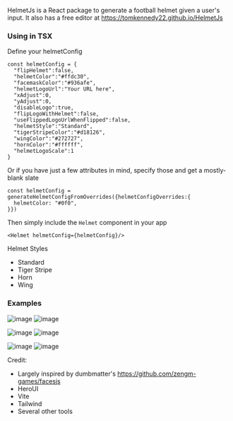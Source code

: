 HelmetJs is a React package to generate a football helmet given a user's input. It also has a free editor at https://tomkennedy22.github.io/HelmetJs


### Using in TSX
Define your helmetConfig
```
const helmetConfig = {
  "flipHelmet":false,
  "helmetColor":"#ffdc30",
  "facemaskColor":"#936afe",
  "helmetLogoUrl":"Your URL here",
  "xAdjust":0,
  "yAdjust":0,
  "disableLogo":true,
  "flipLogoWithHelmet":false,
  "useFlippedLogoUrlWhenFlipped":false,
  "helmetStyle":"Standard",
  "tigerStripeColor":"#d18126",
  "wingColor":"#272727",
  "hornColor":"#ffffff",
  "helmetLogoScale":1
}
```

Or if you have just a few attributes in mind, specify those and get a mostly-blank slate
```
const helmetConfig = generateHelmetConfigFromOverrides({helmetConfigOverrides:{
  helmetColor: "#0f0",
}})
```

Then simply include the `Helmet` component in your app
```
<Helmet helmetConfig={helmetConfig}/>
```

Helmet Styles
- Standard
- Tiger Stripe
- Horn
- Wing


### Examples
![image](https://github.com/user-attachments/assets/23da26c4-1a08-4c86-b2e1-0effd9e8960e)
![image](https://github.com/user-attachments/assets/3c48c350-0039-4082-8e4a-ce32abb50cdb)

![image](https://github.com/user-attachments/assets/f140c20e-eaa1-40bc-9517-67add305bcea)
![image](https://github.com/user-attachments/assets/4dee917d-a115-40e0-b916-c36395b14fe6)

![image](https://github.com/user-attachments/assets/67677b2a-57d7-4878-a61d-9e99d60739d6)
![image](https://github.com/user-attachments/assets/0423b5de-a488-46bc-a29c-0ce5e8ae5293)




Credit:
- Largely inspired by dumbmatter's https://github.com/zengm-games/facesjs
- HeroUI
- Vite
- Tailwind
- Several other tools
